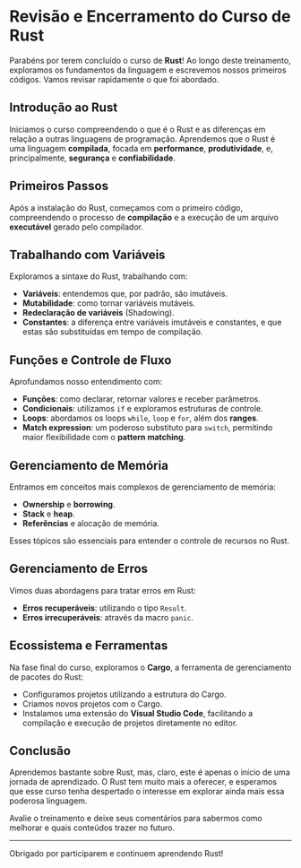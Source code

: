 # Revisão e Encerramento do Curso de Rust

Parabéns por terem concluído o curso de **Rust**! Ao longo deste treinamento, exploramos os fundamentos da linguagem e escrevemos nossos primeiros códigos. Vamos revisar rapidamente o que foi abordado.

## Introdução ao Rust

Iniciamos o curso compreendendo o que é o Rust e as diferenças em relação a outras linguagens de programação. Aprendemos que o Rust é uma linguagem **compilada**, focada em **performance**, **produtividade**, e, principalmente, **segurança** e **confiabilidade**.

## Primeiros Passos

Após a instalação do Rust, começamos com o primeiro código, compreendendo o processo de **compilação** e a execução de um arquivo **executável** gerado pelo compilador.

## Trabalhando com Variáveis

Exploramos a sintaxe do Rust, trabalhando com:

- **Variáveis**: entendemos que, por padrão, são imutáveis.
- **Mutabilidade**: como tornar variáveis mutáveis.
- **Redeclaração de variáveis** (Shadowing).
- **Constantes**: a diferença entre variáveis imutáveis e constantes, e que estas são substituídas em tempo de compilação.

## Funções e Controle de Fluxo

Aprofundamos nosso entendimento com:

- **Funções**: como declarar, retornar valores e receber parâmetros.
- **Condicionais**: utilizamos `if` e exploramos estruturas de controle.
- **Loops**: abordamos os loops `while`, `loop` e `for`, além dos **ranges**.
- **Match expression**: um poderoso substituto para `switch`, permitindo maior flexibilidade com o **pattern matching**.

## Gerenciamento de Memória

Entramos em conceitos mais complexos de gerenciamento de memória:

- **Ownership** e **borrowing**.
- **Stack** e **heap**.
- **Referências** e alocação de memória.

Esses tópicos são essenciais para entender o controle de recursos no Rust.

## Gerenciamento de Erros

Vimos duas abordagens para tratar erros em Rust:

- **Erros recuperáveis**: utilizando o tipo `Result`.
- **Erros irrecuperáveis**: através da macro `panic`.

## Ecossistema e Ferramentas

Na fase final do curso, exploramos o **Cargo**, a ferramenta de gerenciamento de pacotes do Rust:

- Configuramos projetos utilizando a estrutura do Cargo.
- Criamos novos projetos com o Cargo.
- Instalamos uma extensão do **Visual Studio Code**, facilitando a compilação e execução de projetos diretamente no editor.

## Conclusão

Aprendemos bastante sobre Rust, mas, claro, este é apenas o início de uma jornada de aprendizado. O Rust tem muito mais a oferecer, e esperamos que esse curso tenha despertado o interesse em explorar ainda mais essa poderosa linguagem.

Avalie o treinamento e deixe seus comentários para sabermos como melhorar e quais conteúdos trazer no futuro.

---

Obrigado por participarem e continuem aprendendo Rust!
